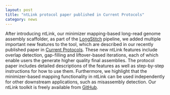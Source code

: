```yaml
---  
layout: post  
title: "ntLink protocol paper published in Current Protocols"
category: news  
--- 
```

After introducing ntLink, our minimizer mapping-based long-read genome assembly scaffolder, as part of the [LongStitch](https://github.com/bcgsc/longstitch) pipeline, we added multiple important new features to the tool, which are described in our recently published paper in [Current Protocols](https://doi.org/10.1002/cpz1.733). These new ntLink features include overlap detection, gap-filling and liftover-based iterations, each of which enable users the generate higher quality final assemblies. The protocol paper includes detailed descriptions of the features as well as step-by-step instructions for how to use them. Furthermore, we highlight that the minimizer-based mapping functionality in ntLink can be used independently for other downstream applications, such as misassembly detection. Our ntLink toolkit is freely available from [GitHub](https://github.com/bcgsc/ntLink).

